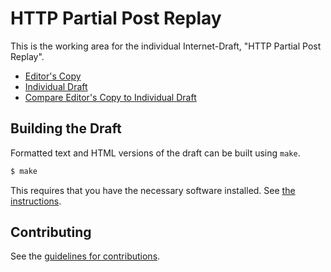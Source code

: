 # HTTP Partial Post Replay

This is the working area for the individual Internet-Draft, "HTTP Partial Post Replay".

* [Editor's Copy](https://afrind.github.io/partial-post-replay/#go.draft-frindell-httpbis-partial-post-replay.html)
* [Individual Draft](https://tools.ietf.org/html/draft-frindell-httpbis-partial-post-replay)
* [Compare Editor's Copy to Individual Draft](https://afrind.github.io/partial-post-replay/#go.draft-frindell-httpbis-partial-post-replay.diff)

## Building the Draft

Formatted text and HTML versions of the draft can be built using `make`.

```sh
$ make
```

This requires that you have the necessary software installed.  See
[the instructions](https://github.com/martinthomson/i-d-template/blob/master/doc/SETUP.md).


## Contributing

See the
[guidelines for contributions](https://github.com/afrind/partial-post-replay/blob/master/CONTRIBUTING.md).
